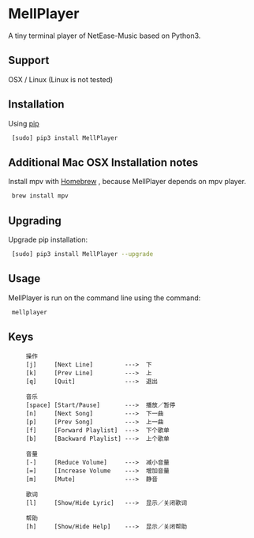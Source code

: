 # MellPlayer

A tiny terminal player of NetEase-Music based on Python3.

## Support
OSX / Linux (Linux is not tested)

## Installation
Using [pip](https://pip.pypa.io/en/stable/)
```bash
 [sudo] pip3 install MellPlayer
```

## Additional Mac OSX Installation notes
Install mpv with [Homebrew](https://brew.sh/) , because MellPlayer depends on mpv player.
```bash
 brew install mpv
```

## Upgrading
Upgrade pip installation:
```bash
 [sudo] pip3 install MellPlayer --upgrade
```

## Usage
MellPlayer is run on the command line using the command:
```bash
 mellplayer
```

## Keys
```
     操作
     [j]     [Next Line]         --->  下
     [k]     [Prev Line]         --->  上
     [q]     [Quit]              --->  退出

     音乐
     [space] [Start/Pause]       --->  播放／暂停
     [n]     [Next Song]         --->  下一曲
     [p]     [Prev Song]         --->  上一曲
     [f]     [Forward Playlist]  --->  下个歌单
     [b]     [Backward Playlist] --->  上个歌单

     音量
     [-]     [Reduce Volume]     --->  减小音量
     [=]     [Increase Volume    --->  增加音量
     [m]     [Mute]              --->  静音

     歌词
     [l]     [Show/Hide Lyric]   --->  显示／关闭歌词

     帮助
     [h]     [Show/Hide Help]    --->  显示／关闭帮助
```


